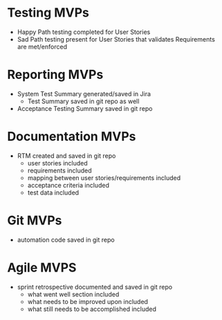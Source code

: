 # Testing MVPs
- Happy Path testing completed for User Stories
- Sad Path testing present for User Stories that validates Requirements are met/enforced

# Reporting MVPs
- System Test Summary generated/saved in Jira
    - Test Summary saved in git repo as well
- Acceptance Testing Summary saved in git repo

# Documentation MVPs
- RTM created and saved in git repo
    - user stories included
    - requirements included
    - mapping between user stories/requirements included
    - acceptance criteria included
    - test data included

# Git MVPs
- automation code saved in git repo

# Agile MVPS
- sprint retrospective documented and saved in git repo
    - what went well section included
    - what needs to be improved upon included
    - what still needs to be accomplished included